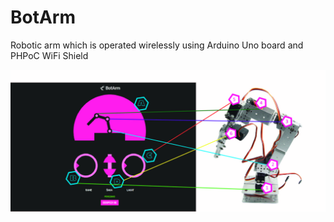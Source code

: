 # BotArm
Robotic arm which is operated wirelessly using Arduino Uno board and PHPoC WiFi Shield

![BotArm](botarm.jpg)
